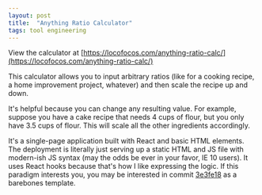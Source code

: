 ```yaml
---
layout: post
title:  "Anything Ratio Calculator"
tags: tool engineering
---
```

View the calculator at [https://locofocos.com/anything-ratio-calc/](https://locofocos.com/anything-ratio-calc/)

This calculator allows you to input arbitrary ratios (like for a cooking recipe, a home improvement project, whatever) and then scale the recipe up and down. 

It's helpful because you can change any resulting value. For example, suppose you have a cake recipe that needs 4 cups of flour, but you only have 3.5 cups of flour. This will scale all the other ingredients accordingly.

It's a single-page application built with React and basic HTML elements. The deployment is literally just serving up a static HTML and JS file with modern-ish JS syntax (may the odds be ever in your favor, IE 10 users). It uses React hooks because that's how I like expressing the logic. If this paradigm interests you, you may be interested in commit [3e3fe18](https://github.com/locofocos/anything-ratio-calc/commit/3e3fe1858caae8a57af40c73dad49875de07d97e) as a barebones template.

